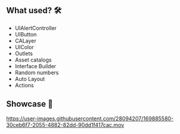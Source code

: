 

## What used? 🛠 

* UIAlertController
* UIButton
* CALayer
* UIColor
* Outlets
* Asset catalogs
* Interface Builder
* Random numbers
* Auto Layout
* Actions
 


## Showcase 📱


https://user-images.githubusercontent.com/28094207/169885580-30ceb6f7-2055-4882-82dd-90dd1f417cac.mov

